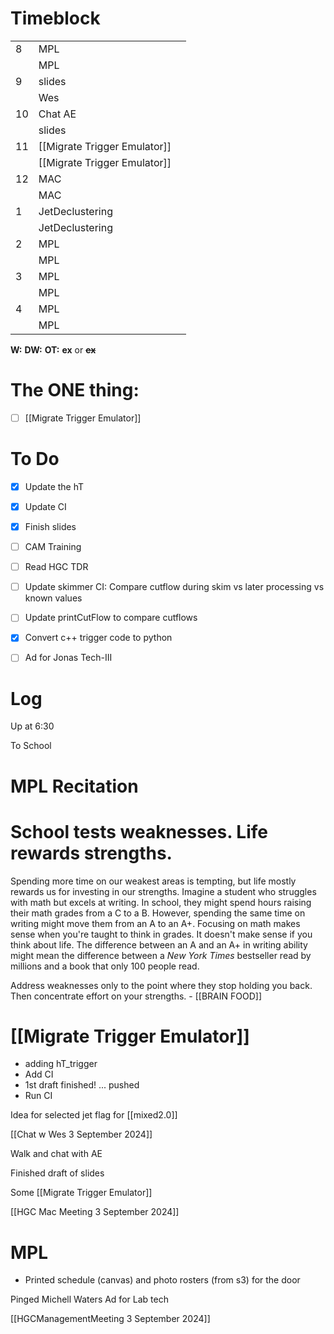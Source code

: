 # Timeblock

|     |                              |     |
| --- | ---------------------------- | --- |
| 8   | MPL                          |     |
|     | MPL                          |     |
| 9   | slides                       |     |
|     | Wes                          |     |
| 10  | Chat AE                      |     |
|     | slides                       |     |
| 11  | [[Migrate Trigger Emulator]] |     |
|     | [[Migrate Trigger Emulator]] |     |
| 12  | MAC                          |     |
|     | MAC                          |     |
| 1   | JetDeclustering              |     |
|     | JetDeclustering              |     |
| 2   | MPL                          |     |
|     | MPL                          |     |
| 3   | MPL                          |     |
|     | MPL                          |     |
| 4   | MPL                          |     |
|     | MPL                          |     |

**W:**
**DW:**
**OT:**
**ex** or **~~ex~~**

# The ONE thing: 
- [ ] [[Migrate Trigger Emulator]]


# To Do
- [x] Update the hT 
- [x] Update CI
- [x] Finish slides
- [ ] CAM Training
- [ ] Read HGC TDR
- [ ] Update skimmer CI: Compare cutflow during skim vs later processing vs known values
- [ ] Update printCutFlow to compare cutflows
- [x] Convert c++ trigger code to python
- [ ] Ad for Jonas Tech-III


# Log

Up at 6:30

To School

# MPL Recitation 

# School tests weaknesses. Life rewards strengths.
Spending more time on our weakest areas is tempting, but life mostly rewards us for investing in our strengths. Imagine a student who struggles with math but excels at writing. In school, they might spend hours raising their math grades from a C to a B. However, spending the same time on writing might move them from an A to an A+. Focusing on math makes sense when you're taught to think in grades. It doesn't make sense if you think about life. The difference between an A and an A+ in writing ability might mean the difference between a _New York Times_ bestseller read by millions and a book that only 100 people read.

Address weaknesses only to the point where they stop holding you back. Then concentrate effort on your strengths.  - [[BRAIN FOOD]]

# [[Migrate Trigger Emulator]]
- adding hT_trigger
- Add CI
- 1st draft finished! ... pushed
- Run CI 

Idea for selected jet flag for [[mixed2.0]]

[[Chat w Wes 3 September 2024]]

Walk and chat with AE

Finished draft of slides

Some [[Migrate Trigger Emulator]]

[[HGC Mac Meeting 3 September 2024]]


# MPL
- Printed schedule (canvas) and photo rosters (from s3) for the door

Pinged Michell Waters Ad for Lab tech

[[HGCManagementMeeting 3 September 2024]]
